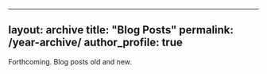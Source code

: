   ---
layout: archive
title: "Blog Posts"
permalink: /year-archive/
author_profile: true
---

Forthcoming. Blog posts old and new.
